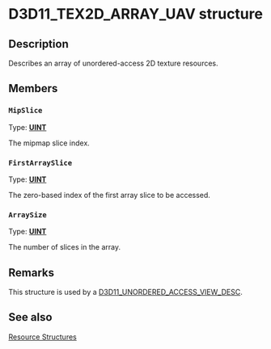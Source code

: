# D3D11_TEX2D_ARRAY_UAV structure

## Description

Describes an array of unordered-access 2D texture resources.

## Members

### `MipSlice`

Type: **[UINT](https://learn.microsoft.com/windows/desktop/WinProg/windows-data-types)**

The mipmap slice index.

### `FirstArraySlice`

Type: **[UINT](https://learn.microsoft.com/windows/desktop/WinProg/windows-data-types)**

The zero-based index of the first array slice to be accessed.

### `ArraySize`

Type: **[UINT](https://learn.microsoft.com/windows/desktop/WinProg/windows-data-types)**

The number of slices in the array.

## Remarks

This structure is used by a [D3D11_UNORDERED_ACCESS_VIEW_DESC](https://learn.microsoft.com/windows/desktop/api/d3d11/ns-d3d11-d3d11_unordered_access_view_desc).

## See also

[Resource Structures](https://learn.microsoft.com/windows/desktop/direct3d11/d3d11-graphics-reference-resource-structures)